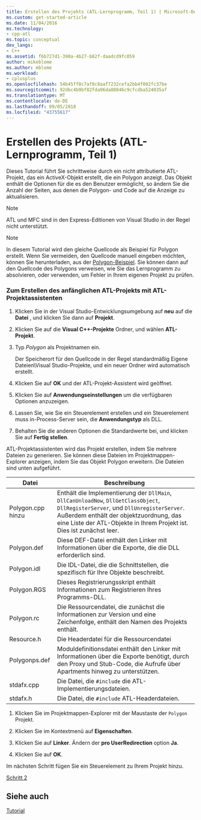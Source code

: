 ```yaml
---
title: Erstellen des Projekts (ATL-Lernprogramm, Teil 1) | Microsoft-Dokumentation
ms.custom: get-started-article
ms.date: 11/04/2016
ms.technology:
- cpp-atl
ms.topic: conceptual
dev_langs:
- C++
ms.assetid: f6b727d1-390a-4b27-b82f-daadcd9fc059
author: mikeblome
ms.author: mblome
ms.workload:
- cplusplus
ms.openlocfilehash: 54b45ff8c7af8c8aaf7232cefa2bb4f002fc37be
ms.sourcegitcommit: 92dbc4b9bf82fda96da80846c9cfcdba524035af
ms.translationtype: MT
ms.contentlocale: de-DE
ms.lasthandoff: 09/05/2018
ms.locfileid: "43755617"
---
```

# <a name="creating-the-project-atl-tutorial-part-1"></a>Erstellen des Projekts (ATL-Lernprogramm, Teil 1)

Dieses Tutorial führt Sie schrittweise durch ein nicht attributierte ATL-Projekt, das ein ActiveX-Objekt erstellt, die ein Polygon anzeigt. Das Objekt enthält die Optionen für die es den Benutzer ermöglicht, so ändern Sie die Anzahl der Seiten, aus denen die Polygon- und Code auf die Anzeige zu aktualisieren.

> [!NOTE]
>  ATL und MFC sind in den Express-Editionen von Visual Studio in der Regel nicht unterstützt.

> [!NOTE]
>  In diesem Tutorial wird den gleiche Quellcode als Beispiel für Polygon erstellt. Wenn Sie vermeiden, den Quellcode manuell eingeben möchten, können Sie herunterladen, aus der [Polygon-Beispiel](../visual-cpp-samples.md). Sie können dann auf den Quellcode des Polygons verweisen, wie Sie das Lernprogramm zu absolvieren, oder verwenden, um Fehler in Ihrem eigenen Projekt zu prüfen.

### <a name="to-create-the-initial-atl-project-using-the-atl-project-wizard"></a>Zum Erstellen des anfänglichen ATL-Projekts mit ATL-Projektassistenten

1. Klicken Sie in der Visual Studio-Entwicklungsumgebung auf **neu** auf die **Datei** , und klicken Sie dann auf **Projekt**.

2. Klicken Sie auf die **Visual C++-Projekte** Ordner, und wählen **ATL-Projekt**.

3. Typ *Polygon* als Projektnamen ein.

     Der Speicherort für den Quellcode in der Regel standardmäßig Eigene Dateien\Visual Studio-Projekte, und ein neuer Ordner wird automatisch erstellt.

4. Klicken Sie auf **OK** und der ATL-Projekt-Assistent wird geöffnet.

5. Klicken Sie auf **Anwendungseinstellungen** um die verfügbaren Optionen anzuzeigen.

6. Lassen Sie, wie Sie ein Steuerelement erstellen und ein Steuerelement muss in-Process-Server sein, die **Anwendungstyp** als DLL.

7. Behalten Sie die anderen Optionen die Standardwerte bei, und klicken Sie auf **Fertig stellen**.

ATL-Projektassistenten wird das Projekt erstellen, indem Sie mehrere Dateien zu generieren. Sie können diese Dateien im Projektmappen-Explorer anzeigen, indem Sie das Objekt Polygon erweitern. Die Dateien sind unten aufgeführt.

|Datei|Beschreibung|
|----------|-----------------|
|Polygon.cpp hinzu|Enthält die Implementierung der `DllMain`, `DllCanUnloadNow`, `DllGetClassObject`, `DllRegisterServer`, und `DllUnregisterServer`. Außerdem enthält der objektzuordnung, das eine Liste der ATL-Objekte in Ihrem Projekt ist. Dies ist zunächst leer.|
|Polygon.def|Diese DEF-Datei enthält den Linker mit Informationen über die Exporte, die die DLL erforderlich sind.|
|Polygon.idl|Die IDL-Datei, die die Schnittstellen, die spezifisch für Ihre Objekte beschreibt.|
|Polygon.RGS|Dieses Registrierungsskript enthält Informationen zum Registrieren Ihres Programms-DLL.|
|Polygon.rc|Die Ressourcendatei, die zunächst die Informationen zur Version und eine Zeichenfolge, enthält den Namen des Projekts enthält.|
|Resource.h|Die Headerdatei für die Ressourcendatei|
|Polygonps.def|Moduldefinitionsdatei enthält den Linker mit Informationen über die Exporte benötigt, durch den Proxy und Stub-Code, die Aufrufe über Apartments hinweg zu unterstützen.|
|stdafx.cpp|Die Datei, die `#include` die ATL-Implementierungsdateien.|
|stdafx.h|Die Datei, die `#include` ATL-Headerdateien.|

1. Klicken Sie im Projektmappen-Explorer mit der Maustaste der `Polygon` Projekt.

2. Klicken Sie im Kontextmenü auf **Eigenschaften**.

3. Klicken Sie auf **Linker**. Ändern der **pro UserRedirection** option **Ja**.

4. Klicken Sie auf **OK**.

Im nächsten Schritt fügen Sie ein Steuerelement zu Ihrem Projekt hinzu.

[Schritt 2](../atl/adding-a-control-atl-tutorial-part-2.md)

## <a name="see-also"></a>Siehe auch

[Tutorial](../atl/active-template-library-atl-tutorial.md)
